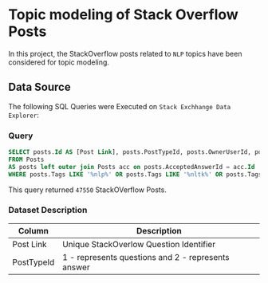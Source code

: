 # Topic modeling of Stack Overflow Posts
In this project, the StackOverflow posts related to `NLP` topics have been considered for topic modeling. 
## Data Source
The following SQL Queries were Executed on `Stack Exchhange Data Explorer`:
### Query
~~~~sql
SELECT posts.Id AS [Post Link], posts.PostTypeId, posts.OwnerUserId, posts.AcceptedAnswerId AS [Answer Link], posts.Title, posts.Body, posts.CreationDate, posts.ClosedDate, posts.LastEditDate, posts.LastActivityDate, posts.Tags, posts.AnswerCount, posts.CommentCount, posts.Score, posts.ViewCount, posts.FavoriteCount, acc.PostTypeId, acc.OwnerUserId, acc.Body, acc.CreationDate, acc.CommentCount, acc.Score
FROM Posts
AS posts left outer join Posts acc on posts.AcceptedAnswerId = acc.Id
WHERE posts.Tags LIKE '%nlp%' OR posts.Tags LIKE '%nltk%' OR posts.Tags LIKE '%spacy%' OR posts.Tags LIKE '%stanford-nlp%' OR posts.Tags LIKE '%huggingface-transformers%' OR posts.Tags LIKE '%gensim%' OR posts.Tags LIKE '%word2vec%' OR posts.Tags LIKE '%sentiment-analysis%' OR posts.Tags LIKE '%bert-language-model%' OR posts.Tags LIKE '%named-entity-recognition%' OR posts.Tags LIKE '%tf-idf%' OR posts.Tags LIKE '%word-embedding%' OR posts.Tags LIKE '%topic-modeling%' OR posts.Tags LIKE '%opennlp%' OR posts.Tags LIKE '%spacy-3%' OR posts.Tags LIKE '%nlp-question-answering%'
~~~~
This query returned `47550` StackOVerflow Posts.

### Dataset Description
| Column | Description |
| ----------- | --------------|
| Post Link | Unique StackOverlow Question Identifier |
| PostTypeId | 1 - represents questions and 2 - represents answer |